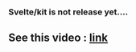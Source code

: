 ### Svelte/kit is not release yet....

## See this video : [link](https://www.youtube.com/watch?v=qSfdtmcZ4d0)
